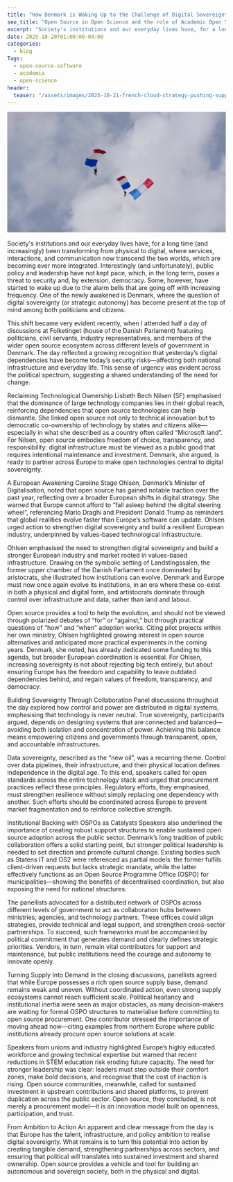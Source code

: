 ```yaml
---
title: "How Denmark is Waking Up to the Challenge of Digital Sovereignty"
seo_title: "Open Source in Open Science and the role of Academic Open Source Program Offices (OSPOs)"
excerpt: "Society's institutions and our everyday lives have, for a long time (and increasingly) been transforming from physical to digital, where services, interactions, and communication now transcend the two worlds, which are becoming ever more integrated. Interestingly (and unfortunately), public policy and leadership have not kept pace, which, in the long term, poses a threat to security and, by extension, democracy. Some, however, have started to wake up due to the alarm bells that are going off with increasing frequency. One of the newly awakened is Denmark, where the question of digital sovereignty (or strategic autonomy) has become present at the top of mind among both politicians and citizens."
date: 2025-10-20T01:00:00-04:00
categories:
  - blog
Tags:
  - open-source-software
  - academia
  - open-science
header:
  teaser: "/assets/images/2025-10-21-french-cloud-strategy-pushing-supply-and-demand/teaser.png"
---
```



<div class="thumbnail-container">
<img src="/assets/images/2025-10-21-french-cloud-strategy-pushing-supply-and-demand/teaser.png" alt=""></div>



Society's institutions and our everyday lives have, for a long time (and increasingly) been transforming from physical to digital, where services, interactions, and communication now transcend the two worlds, which are becoming ever more integrated. Interestingly (and unfortunately), public policy and leadership have not kept pace, which, in the long term, poses a threat to security and, by extension, democracy. Some, however, have started to wake up due to the alarm bells that are going off with increasing frequency. One of the newly awakened is Denmark, where the question of digital sovereignty (or strategic autonomy) has become present at the top of mind among both politicians and citizens.

This shift became very evident recently, when I attended half a day of discussions at Folketinget (house of the Danish Parlament) featuring politicians, civil servants, industry representatives, and members of the wider open source ecosystem across different levels of government in Denmark. The day reflected a growing recognition that yesterday’s digital dependencies have become today’s security risks—affecting both national infrastructure and everyday life. This sense of urgency was evident across the political spectrum, suggesting a shared understanding of the need for change.

Reclaiming Technological Ownership
Lisbeth Bech Nilsen (SF) emphasised that the dominance of large technology companies lies in their global reach, reinforcing dependencies that open source technologies can help dismantle. She linked open source not only to technical innovation but to democratic co-ownership of technology by states and citizens alike—especially in what she described as a country often called “Microsoft land”. For Nilsen, open source embodies freedom of choice, transparency, and responsibility: digital infrastructure must be viewed as a public good that requires intentional maintenance and investment. Denmark, she argued, is ready to partner across Europe to make open technologies central to digital sovereignty.

A European Awakening
Caroline Stage Ohlsen, Denmark’s Minister of Digitalisation, noted that open source has gained notable traction over the past year, reflecting over a broader European shifts in digital strategy. She warned that Europe cannot afford to “fall asleep behind the digital steering wheel”, referencing Mario Draghi and President Donald Trump as reminders that global realities evolve faster than Europe’s software can update. Ohlsen urged action to strengthen digital sovereignty and build a resilient European industry, underpinned by values-based technological infrastructure.

Ohlsen emphasised the need to strengthen digital sovereignty and build a stronger European industry and market rooted in values-based infrastructure. Drawing on the symbolic setting of Landstingssalen, the former upper chamber of the Danish Parliament once dominated by aristocrats, she illustrated how institutions can evolve. Denmark and Europe must now once again evolve its institutions, in an era where these co-exist in both a physical and digital form, and artistocrats dominate through control over infrastructure and data, rather than land and labour.

Open source provides a tool to help the evolution, and should not be viewed through polarized debates of “for” or “against,” but through practical questions of “how” and “when” adoption works. Citing pilot projects within her own ministry, Ohlsen highlighted growing interest in open source alternatives and anticipated more practical experiments in the coming years. Denmark, she noted, has already dedicated some funding to this agenda, but broader European coordination is essential. For Ohlsen, increasing sovereignty is not about rejecting big tech entirely, but about ensuring Europe has the freedom and capability to leave outdated dependencies behind, and regain values of freedom, transparency, and democracy.

Building Sovereignty Through Collaboration
Panel discussions throughout the day explored how control and power are distributed in digital systems, emphasising that technology is never neutral. True sovereignty, participants argued, depends on designing systems that are connected and balanced—avoiding both isolation and concentration of power. Achieving this balance means empowering citizens and governments through transparent, open, and accountable infrastructures.

Data sovereignty, described as the “new oil”, was a recurring theme. Control over data pipelines, their infrastructure, and their physical location defines independence in the digital age. To this end, speakers called for open standards across the entire technology stack and urged that procurement practices reflect these principles. Regulatory efforts, they emphasised, must strengthen resilience without simply replacing one dependency with another. Such efforts should be coordinated across Europe to prevent market fragmentation and to reinforce collective strength.

Institutional Backing with OSPOs as Catalysts
Speakers also underlined the importance of creating robust support structures to enable sustained open source adoption across the public sector. Denmark’s long tradition of public collaboration offers a solid starting point, but stronger political leadership is needed to set direction and promote cultural change. Existing bodies such as Statens IT and OS2 were referenced as partial models: the former fulfils client-driven requests but lacks strategic mandate, while the latter effectively functions as an Open Source Programme Office (OSPO) for municipalities—showing the benefits of decentralised coordination, but also exposing the need for national structures.

The panellists advocated for a distributed network of OSPOs across different levels of government to act as collaboration hubs between ministries, agencies, and technology partners. These offices could align strategies, provide technical and legal support, and strengthen cross-sector partnerships. To succeed, such frameworks must be accompanied by political commitment that generates demand and clearly defines strategic priorities. Vendors, in turn, remain vital contributors for support and maintenance, but public institutions need the courage and autonomy to innovate openly. 

Turning Supply Into Demand
In the closing discussions, panellists agreed that while Europe possesses a rich open source supply base, demand remains weak and uneven. Without coordinated action, even strong supply ecosystems cannot reach sufficient scale. Political hesitancy and institutional inertia were seen as major obstacles, as many decision-makers are waiting for formal OSPO structures to materialise before committing to open source procurement. One contributor stressed the importance of moving ahead now—citing examples from northern Europe where public institutions already procure open source solutions at scale.

Speakers from unions and industry highlighted Europe’s highly educated workforce and growing technical expertise but warned that recent reductions in STEM education risk eroding future capacity. The need for stronger leadership was clear: leaders must step outside their comfort zones, make bold decisions, and recognise that the cost of inaction is rising. Open source communities, meanwhile, called for sustained investment in upstream contributions and shared platforms, to prevent duplication across the public sector. Open source, they concluded, is not merely a procurement model—it is an innovation model built on openness, participation, and trust.

From Ambition to Action
An apparent and clear message from the day is that Europe has the talent, infrastructure, and policy ambition to realise digital sovereignty. What remains is to turn this potential into action by creating tangible demand, strengthening partnerships across sectors, and ensuring that political will translates into sustained investment and shared ownership. Open source provides a vehicle and tool for building an autonomous and sovereign society, both in the physical and digital.
